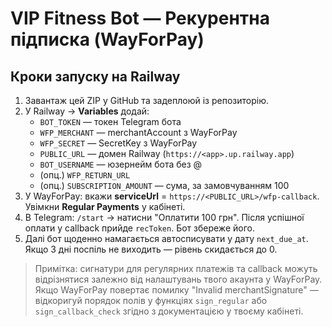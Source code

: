 
# VIP Fitness Bot — Рекурентна підписка (WayForPay)

## Кроки запуску на Railway
1. Завантаж цей ZIP у GitHub та задеплоюй із репозиторію.
2. У Railway → **Variables** додай:
   - `BOT_TOKEN` — токен Telegram бота
   - `WFP_MERCHANT` — merchantAccount з WayForPay
   - `WFP_SECRET` — SecretKey з WayForPay
   - `PUBLIC_URL` — домен Railway (`https://<app>.up.railway.app`)
   - `BOT_USERNAME` — юзернейм бота без @
   - (опц.) `WFP_RETURN_URL`
   - (опц.) `SUBSCRIPTION_AMOUNT` — сума, за замовчуванням 100
3. У WayForPay: вкажи **serviceUrl** = `https://<PUBLIC_URL>/wfp-callback`. Увімкни **Regular Payments** у кабінеті.
4. В Telegram: `/start` → натисни "Оплатити 100 грн". Після успішної оплати у callback прийде `recToken`. Бот збереже його.
5. Далі бот щоденно намагається автосписувати у дату `next_due_at`. Якщо 3 дні поспіль не виходить — рівень скидається до 0.

> Примітка: сигнатури для регулярних платежів та callback можуть відрізнятися залежно від налаштувань твого акаунта у WayForPay. Якщо WayForPay повертає помилку "Invalid merchantSignature" — відкоригуй порядок полів у функціях `sign_regular` або `sign_callback_check` згідно з документацією у твоєму кабінеті.
